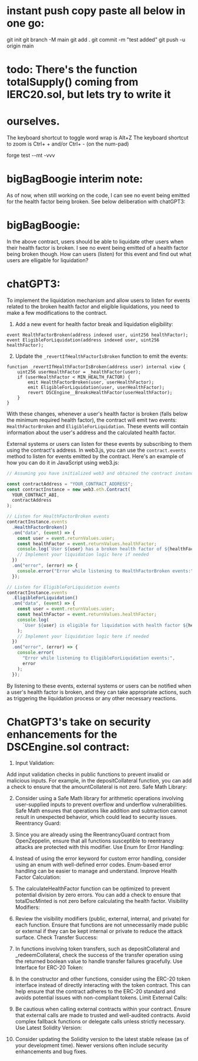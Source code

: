# instant push copy paste all below in one go:

git init
git branch -M main
git add .
git commit -m "test added"
git push -u origin main

# todo: There's the function totalSupply() coming from IERC20.sol, but lets try to write it

# ourselves.

The keyboard shortcut to toggle word wrap is Alt+Z
The keyboard shortcut to zoom is Ctrl+ + and/or Ctrl+ - (on the num-pad)

forge test --mt <nameOfTest> -vvv

# bigBagBoogie interim note:

As of now, when still working on the code, I can see no event being emitted for the
health factor being broken. See below deliberation with chatGPT3:

# bigBagBoogie:

In the above contract, users should be able to liquidate other users when their health factor is broken. I see no event being emitted of a health factor being broken though. How can users (listen) for this event and find out what users are elligable for liquidation?

# chatGPT3:

To implement the liquidation mechanism and allow users to listen for events related to the broken health factor and eligible liquidations, you need to make a few modifications to the contract.

1. Add a new event for health factor break and liquidation eligibility:

```solidity
event HealthFactorBroken(address indexed user, uint256 healthFactor);
event EligibleForLiquidation(address indexed user, uint256 healthFactor);
```

2. Update the `_revertIfHealthFactorIsBroken` function to emit the events:

```solidity
function _revertIfHealthFactorIsBroken(address user) internal view {
    uint256 userHealthFactor = _healthFactor(user);
    if (userHealthFactor < MIN_HEALTH_FACTOR) {
        emit HealthFactorBroken(user, userHealthFactor);
        emit EligibleForLiquidation(user, userHealthFactor);
        revert DSCEngine__BreaksHealthFactor(userHealthFactor);
    }
}
```

With these changes, whenever a user's health factor is broken (falls below the minimum required health factor), the contract will emit two events: `HealthFactorBroken` and `EligibleForLiquidation`. These events will contain information about the user's address and the calculated health factor.

External systems or users can listen for these events by subscribing to them using the contract's address. In web3.js, you can use the `contract.events` method to listen for events emitted by the contract. Here's an example of how you can do it in JavaScript using web3.js:

```javascript
// Assuming you have initialized web3 and obtained the contract instance

const contractAddress = "YOUR_CONTRACT_ADDRESS";
const contractInstance = new web3.eth.Contract(
  YOUR_CONTRACT_ABI,
  contractAddress
);

// Listen for HealthFactorBroken events
contractInstance.events
  .HealthFactorBroken()
  .on("data", (event) => {
    const user = event.returnValues.user;
    const healthFactor = event.returnValues.healthFactor;
    console.log(`User ${user} has a broken health factor of ${healthFactor}`);
    // Implement your liquidation logic here if needed
  })
  .on("error", (error) => {
    console.error("Error while listening to HealthFactorBroken events:", error);
  });

// Listen for EligibleForLiquidation events
contractInstance.events
  .EligibleForLiquidation()
  .on("data", (event) => {
    const user = event.returnValues.user;
    const healthFactor = event.returnValues.healthFactor;
    console.log(
      `User ${user} is eligible for liquidation with health factor ${healthFactor}`
    );
    // Implement your liquidation logic here if needed
  })
  .on("error", (error) => {
    console.error(
      "Error while listening to EligibleForLiquidation events:",
      error
    );
  });
```

By listening to these events, external systems or users can be notified when a user's health factor is broken, and they can take appropriate actions, such as triggering the liquidation process or any other necessary reactions.

# ChatGPT3's take on security enhancements for the DSCEngine.sol contract:

1. Input Validation:

Add input validation checks in public functions to prevent invalid or malicious inputs. For example, in the depositCollateral function, you can add a check to ensure that the amountCollateral is not zero.
Safe Math Library:

2. Consider using a Safe Math library for arithmetic operations involving user-supplied inputs to prevent overflow and underflow vulnerabilities. Safe Math ensures that operations like addition and subtraction cannot result in unexpected behavior, which could lead to security issues.
   Reentrancy Guard:

3. Since you are already using the ReentrancyGuard contract from OpenZeppelin, ensure that all functions susceptible to reentrancy attacks are protected with this modifier.
   Use Enum for Error Handling:

4. Instead of using the error keyword for custom error handling, consider using an enum with well-defined error codes. Enum-based error handling can be easier to manage and understand.
   Improve Health Factor Calculation:

5. The calculateHealthFactor function can be optimized to prevent potential division by zero errors. You can add a check to ensure that totalDscMinted is not zero before calculating the health factor.
   Visibility Modifiers:

6. Review the visibility modifiers (public, external, internal, and private) for each function. Ensure that functions are not unnecessarily made public or external if they can be kept internal or private to reduce the attack surface.
   Check Transfer Success:

7. In functions involving token transfers, such as depositCollateral and \_redeemCollateral, check the success of the transfer operation using the returned boolean value to handle transfer failures gracefully.
   Use Interface for ERC-20 Token:

8. In the constructor and other functions, consider using the ERC-20 token interface instead of directly interacting with the token contract. This can help ensure that the contract adheres to the ERC-20 standard and avoids potential issues with non-compliant tokens.
   Limit External Calls:

9. Be cautious when calling external contracts within your contract. Ensure that external calls are made to trusted and well-audited contracts. Avoid complex fallback functions or delegate calls unless strictly necessary.
   Use Latest Solidity Version:

10. Consider updating the Solidity version to the latest stable release (as of your development time). Newer versions often include security enhancements and bug fixes.
